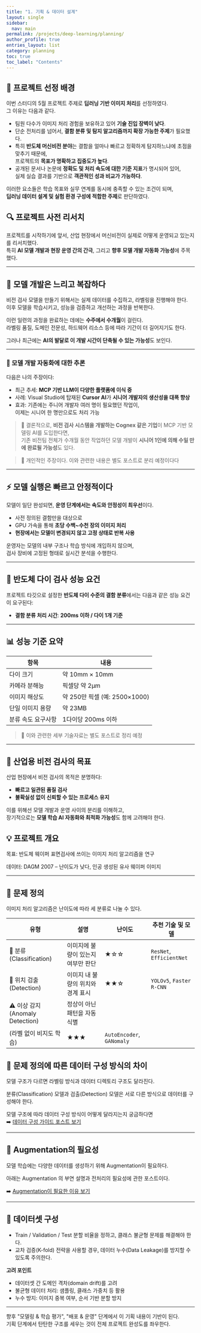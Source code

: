 ```yaml
---
title: "1. 기획 & 데이터 설계"
layout: single
sidebar:
  nav: main
permalink: /projects/deep-learning/planning/
author_profile: true
entries_layout: list
category: planning
toc: true
toc_label: "Contents"
---
```



## 🎯 프로젝트 선정 배경

이번 스터디의 5월 프로젝트 주제로 **딥러닝 기반 이미지 처리**를 선정하였다.  
그 이유는 다음과 같다.

- 팀원 다수가 이미지 처리 경험을 보유하고 있어 **기술 진입 장벽이 낮다**.  
- 단순 전처리를 넘어서, **결함 분류 및 탐지 알고리즘까지 확장 가능한 주제**가 필요했다.  
- 특히 **반도체 머신비전 분야**는 결함을 얼마나 빠르고 정확하게 탐지하느냐에 초점을 맞추기 때문에,  
  프로젝트의 **목표가 명확하고 집중도가 높다**.  
- 공개된 문서나 논문에 **정확도 및 처리 속도에 대한 기준 지표**가 명시되어 있어,  
  실제 실습 결과를 기반으로 **객관적인 성과 비교가 가능하다**.

이러한 요소들은 학습 목표와 실무 연계를 동시에 충족할 수 있는 조건이 되며,  
**딥러닝 데이터 설계 및 실험 환경 구성에 적합한 주제**로 판단하였다.

## 🔍 프로젝트 사전 리서치

프로젝트를 시작하기에 앞서, 산업 현장에서 머신비전이 실제로 어떻게 운영되고 있는지를 리서치했다.  
특히 **AI 모델 개발과 현장 운영 간의 간극**, 그리고 **향후 모델 개발 자동화 가능성**에 주목했다.

---

## 🧠 모델 개발은 느리고 복잡하다

비전 검사 모델을 만들기 위해서는 실제 데이터를 수집하고, 라벨링을 진행해야 한다.  
이후 모델을 학습시키고, 성능을 검증하고 개선하는 과정을 반복한다.

이런 일련의 과정을 완료하는 데에는 **수주에서 수개월**이 걸린다.  
라벨링 품질, 도메인 전문성, 하드웨어 리소스 등에 따라 기간이 더 길어지기도 한다.

그러나 최근에는 **AI의 발달로 이 개발 시간이 단축될 수 있는 가능성**도 보인다.

---

### 🤖 모델 개발 자동화에 대한 추론

다음은 나의 주장이다:

- 최근 추세: **MCP 기반 LLM이 다양한 플랫폼에 이식 중**
- 사례: Visual Studio에 탑재된 **Cursor AI**가 **시니어 개발자의 생산성을 대폭 향상**
- 효과: 기존에는 주니어 개발자 여러 명이 필요했던 작업이,  
  이제는 시니어 한 명만으로도 처리 가능

> 📌 결론적으로, **비전 검사 시스템을 개발하는 Cognex 같은 기업**이 MCP 기반 모델링 AI를 도입한다면,  
기존 비전팀 전체가 수개월 동안 작업하던 모델 개발이 **시니어 1인에 의해 수일 만에 완료될 가능성**도 있다.

> 📝 개인적인 주장이다. 이와 관련한 내용은 별도 포스트로 분리 예정이다다
---

## ⚡ 모델 실행은 빠르고 안정적이다

모델이 일단 완성되면, **운영 단계에서는 속도와 안정성이 최우선**이다.

- 사전 정의된 결함만을 대상으로
- GPU 가속을 통해 **초당 수백~수천 장의 이미지 처리**
- **현장에서는 모델이 변경되지 않고 고정 상태로 반복 사용**

운영자는 모델의 내부 구조나 학습 방식에 개입하지 않으며,  
검사 장비에 고정된 형태로 실시간 분석을 수행한다.

---

## 📌 반도체 다이 검사 성능 요건

프로젝트 타깃으로 설정한 **반도체 다이 수준의 결함 분류**에서는 다음과 같은 성능 요건이 요구된다:

- **결함 분류 처리 시간**: **200ms 이하 / 다이 1개 기준**

---

## 📊 성능 기준 요약

| 항목                | 내용                        |
|---------------------|-----------------------------|
| 다이 크기           | 약 10mm × 10mm              |
| 카메라 분해능       | 픽셀당 약 2μm               |
| 이미지 해상도       | 약 250만 픽셀 (예: 2500×1000) |
| 단일 이미지 용량    | 약 23MB                     |
| 분류 속도 요구사항 | 1다이당 200ms 이하         |

> 📝 이와 관련한 세부 기술자료는 별도 포스트로 정리 예정

---

## 🎯 산업용 비전 검사의 목표

산업 현장에서 비전 검사의 목적은 분명하다:

- **빠르고 일관된 품질 검사**
- **불확실성 없이 신뢰할 수 있는 프로세스 유지**

이를 위해선 모델 개발과 운영 사이의 분리를 이해하고,  
장기적으로는 **모델 학습 AI 자동화와 최적화 가능성**도 함께 고려해야 한다.

## 💡 프로젝트 개요

목표: 반도체 웨이퍼 표면검사에 쓰이는 이미지 처리 알고리즘을 연구

데이터: DAGM 2007 – 난이도가 낮다, 인공 생성된 유사 웨이퍼 이미지

---

## 🧭 문제 정의

이미지 처리 알고리즘은 난이도에 따라 세 분류로 나눌 수 있다. 

| 유형 | 설명 | 난이도 | 추천 기술 및 모델 |
| --- | --- | --- | --- |
| 🧠 분류 (Classification) | 이미지에 불량이 있는지 여부만 판단 | ★☆☆ | `ResNet`, `EfficientNet` |
| 📍 위치 검출 (Detection) | 이미지 내 불량의 위치와 경계 표시 | ★★☆ | `YOLOv5`,  `Faster R-CNN` |
| ⚠️ 이상 감지 (Anomaly Detection) | 정상이 아닌 패턴을 자동 식별
(라벨 없이 비지도 학습) | ★★★ | `AutoEncoder`, `GANomaly` |

## 📂 문제 정의에 따른 데이터 구성 방식의 차이

모델 구조가 다르면 라벨링 방식과 데이터 디렉토리 구조도 달라진다.

분류(Classification) 모델과 검출(Detection) 모델은 서로 다른 방식으로 데이터를 구성해야 한다.

모델 구조에 따라 데이터 구성 방식이 어떻게 달라지는지 궁금하다면  
➡️ [데이터 구성 가이드 포스트 보기](https://git-rich-club.github.io/planning/data-structure-guidelines/)


---

## 🦋 Augmentation의 필요성

모델 학습에는 다양한 데이터를 생성하기 위해 Augmentation이 필요하다. 

아래는 Augmentation 의 부연 설명과 전처리의 필요성에 관한 포스트이다. 

➡️ [Augmentation이 필요한 이유 보기](https://git-rich-club.github.io/planning/augmentation/)

---

## 🧾 데이터셋 구성

- Train / Validation / Test 분할 비율을 정하고, 클래스 불균형 문제를 해결해야 한다.
- 교차 검증(K-fold) 전략을 사용할 경우, 데이터 누수(Data Leakage)를 방지할 수 있도록 주의한다.

**고려 포인트**
- 데이터셋 간 도메인 격차(domain drift)를 고려
- 불균형 데이터 처리: 샘플링, 클래스 가중치 등 활용
- 누수 방지: 이미지 중복 여부, 순서 기반 분할 방지

---

향후 "모델링 & 학습 평가", "배포 & 운영" 단계에서 이 기획 내용이 기반이 된다.  
기획 단계에서 탄탄한 구조를 세우는 것이 전체 프로젝트 완성도를 좌우한다.
